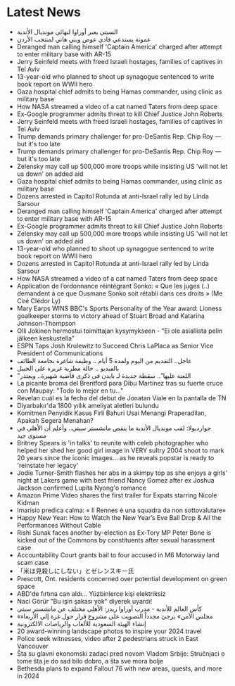 # Latest News
-  السيتي يعبر أوراوا لنهائي مونديال الأندية
-  عموتة يستدعي فادي عوض وبني هاني لمنتخب الأردن
-  Deranged man calling himself 'Captain America' charged after attempt to enter military base with AR-15
-  Jerry Seinfeld meets with freed Israeli hostages, families of captives in Tel Aviv
-  13-year-old who planned to shoot up synagogue sentenced to write book report on WWII hero
-  Gaza hospital chief admits to being Hamas commander, using clinic as military base
-  How NASA streamed a video of a cat named Taters from deep space
-  Ex-Google programmer admits threat to kill Chief Justice John Roberts
-  Jerry Seinfeld meets with freed Israeli hostages, families of captives in Tel Aviv
-  Trump demands primary challenger for pro-DeSantis Rep. Chip Roy — but it's too late
-  Trump demands primary challenger for pro-DeSantis Rep. Chip Roy — but it's too late
-  Zelensky may call up 500,000 more troops while insisting US 'will not let us down' on added aid
-  Gaza hospital chief admits to being Hamas commander, using clinic as military base
-  Dozens arrested in Capitol Rotunda at anti-Israel rally led by Linda Sarsour
-  Deranged man calling himself 'Captain America' charged after attempt to enter military base with AR-15
-  Ex-Google programmer admits threat to kill Chief Justice John Roberts
-  Zelensky may call up 500,000 more troops while insisting US 'will not let us down' on added aid
-  13-year-old who planned to shoot up synagogue sentenced to write book report on WWII hero
-  Dozens arrested in Capitol Rotunda at anti-Israel rally led by Linda Sarsour
-  How NASA streamed a video of a cat named Taters from deep space
-  Application de l’ordonnance réintégrant Sonko: « Que les juges (..) demandent à ce que Ousmane Sonko soit rétabli dans ces droits » (Me Ciré Clédor Ly)
-  Mary Earps WINS BBC's Sports Personality of the Year award: Lioness goalkeeper storms to victory ahead of Stuart Broad and Katarina Johnson-Thompson
-  Olli Jokinen hermostui toimittajan kysymykseen - "Ei ole asiallista pelin jälkeen keskustella"
-  ESPN Taps Josh Krulewitz to Succeed Chris LaPlaca as Senior Vice President of Communications
-  عاجل.. التقديم من اليوم ولمدة 5 أيام .. وظيفة شاغرة بجامعة الطائف
-  بالفيديو .. حالة مطرية غزيرة على الجبيل
-  "اللعنة عليها".. سقطة جديدة لـ بايدن في ذكرى قاضية شهيرة.. ويعتذر
-  La picante broma del Brentford para Dibu Martínez tras su fuerte cruce con Maupay: "Todo lo mejor en tu..."
-  Revelan cuál es la fecha del debut de Jonatan Viale en la pantalla de TN
-  Diyarbakır'da 1800 yıllık ameliyat aletleri bulundu
-  Komitmen Penyidik Kasus Firli Bahuri Usai Menangi Praperadilan, Apakah Segera Menahan?
-  جوارديولا: لقب مونديال الأندية ما ينقص مانشستر سيتي.. وأعلم أن الأهلي في مستوى جيد
-  Britney Spears is 'in talks' to reunite with celeb photographer who helped her shed her good girl image in VERY sultry 2004 shoot to mark 20 years since the iconic images... as he reveals popstar is ready to 'reinstate her legacy'
-  Jodie Turner-Smith flashes her abs in a skimpy top as she enjoys a girls' night at Lakers game with best friend Nancy Gomez after ex Joshua Jackson confirmed Lupita Nyong'o romance
-  Amazon Prime Video shares the first trailer for Expats starring Nicole Kidman
-  Imarisio predica calma: « Il Rennes è una squadra da non sottovalutare»
-  Happy New Year: How to Watch the New Year’s Eve Ball Drop & All the Performances Without Cable
-  Rishi Sunak faces another by-election as Ex-Tory MP Peter Bone is kicked out of the Commons by constituents after sexual harassment case
-  Accountability Court grants bail to four accused in M6 Motorway land scam case
-  「米は見殺しにしない」とゼレンスキー氏
-  Prescott, Ont. residents concerned over potential development on green space
-  ABD'de fırtına can aldı... Yüzbinlerce kişi elektriksiz
-  Naci Görür "Bu işin şakası yok" diyerek uyardı!
-  كأس العالم للأندية - مدرب أوراوا ريدز: الأهلي مختلف عن مانشستر سيتي
-  «مجلس الأمن» يرجئ مجدداً التصويت على مشروع قرار حول غزة إلى الأربعاء
-  إنشاء الهيئة السعودية للألعاب والرياضات الالكترونية
-  20 award-winning landscape photos to inspire your 2024 travel
-  Police seek witnesses, video after 2 pedestrians struck in East Vancouver
-  Šta su glavni ekonomski zadaci pred novom Vladom Srbije: Stručnjaci o tome šta je do sad bilo dobro, a šta sve mora bolje
-  Bethesda plans to expand Fallout 76 with new areas, quests, and more in 2024
